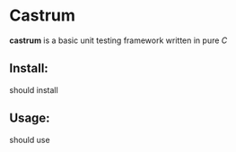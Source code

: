 # Castrum

**castrum** is a basic unit testing framework written in pure _C_

## Install:

should install

## Usage:

should use
